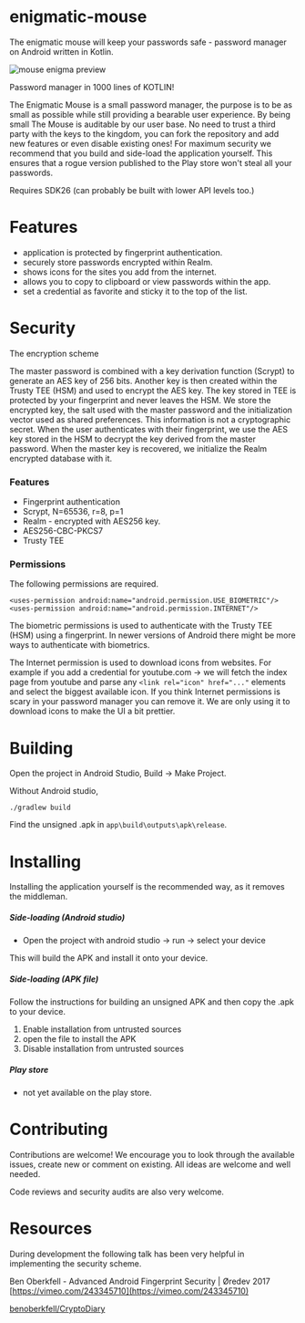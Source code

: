 # enigmatic-mouse
The enigmatic mouse will keep your passwords safe - password manager on Android written in Kotlin.

![mouse enigma preview](https://raw.githubusercontent.com/codingchili/enigmatic-mouse/master/preview.jpg "Current snapshot version")

Password manager in 1000 lines of KOTLIN!

The Enigmatic Mouse is a small password manager, the purpose is to be as small as possible
while still providing a bearable user experience. By being small The Mouse is auditable by
our user base. No need to trust a third party with the keys to the kingdom, you can fork
the repository and add new features or even disable existing ones! For maximum security
we recommend that you build and side-load the application yourself. This ensures that
a rogue version published to the Play store won't steal all your passwords.

Requires SDK26 (can probably be built with lower API levels too.)

# Features
- application is protected by fingerprint authentication.
- securely store passwords encrypted within Realm.
- shows icons for the sites you add from the internet.
- allows you to copy to clipboard or view passwords within the app.
- set a credential as favorite and sticky it to the top of the list.

# Security
The encryption scheme

The master password is combined with a key derivation function (Scrypt) to generate an AES key of 256 bits.
Another key is then created within the Trusty TEE (HSM) and used to encrypt the AES key.
The key stored in TEE is protected by your fingerprint and never leaves the HSM.
We store the encrypted key, the salt used with the master password and the 
initialization vector used as shared preferences. This information is not a 
cryptographic secret. When the user authenticates with their fingerprint, we use the
AES key stored in the HSM to decrypt the key derived from the master password. When the
master key is recovered, we initialize the Realm encrypted database with it.

### Features
- Fingerprint authentication
- Scrypt, N=65536, r=8, p=1
- Realm - encrypted with AES256 key.
- AES256-CBC-PKCS7
- Trusty TEE

### Permissions

The following permissions are required.
```
<uses-permission android:name="android.permission.USE_BIOMETRIC"/>
<uses-permission android:name="android.permission.INTERNET"/>
```

The biometric permissions is used to authenticate with the Trusty TEE (HSM)
using a fingerprint. In newer versions of Android there might be more ways
to authenticate with biometrics.

The Internet permission is used to download icons from websites. For example
if you add a credential for youtube.com -> we will fetch the index page from 
youtube and parse any `<link rel="icon" href="..."` elements and select the 
biggest available icon. If you think Internet permissions is scary in your password
manager you can remove it. We are only using it to download icons to make the UI
a bit prettier.

# Building
Open the project in Android Studio, Build -> Make Project.

Without Android studio,
```
./gradlew build
```

Find the unsigned .apk in ```app\build\outputs\apk\release```.

# Installing

Installing the application yourself is the recommended way, as it removes the middleman.

##### Side-loading (Android studio)
- Open the project with android studio -> run -> select your device

This will build the APK and install it onto your device.

##### Side-loading (APK file)
Follow the instructions for building an unsigned APK and then copy the .apk to your device.

1. Enable installation from untrusted sources
2. open the file to install the APK
3. Disable installation from untrusted sources

##### Play store
- not yet available on the play store.

# Contributing
Contributions are welcome! We encourage you to look through the available issues,
create new or comment on existing. All ideas are welcome and well needed.

Code reviews and security audits are also very welcome.

# Resources
During development the following talk has been very helpful in implementing the security scheme.

Ben Oberkfell - Advanced Android Fingerprint Security | Øredev 2017
[https://vimeo.com/243345710](https://vimeo.com/243345710)

[benoberkfell/CryptoDiary](https://github.com/benoberkfell/CryptoDiary)
